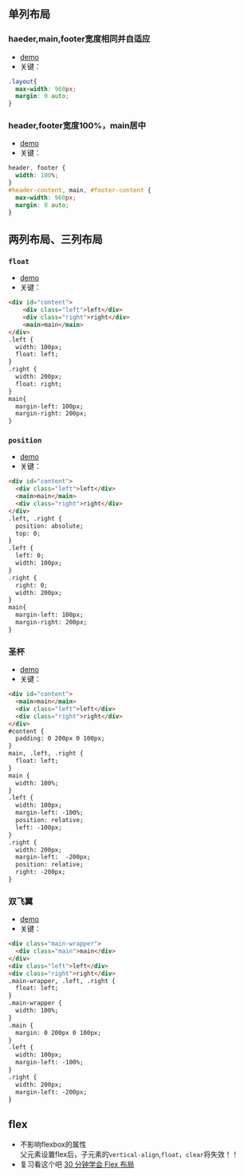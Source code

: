 ## 单列布局
### haeder,main,footer宽度相同并自适应  
- [demo](https://jsbin.com/hizuhejaru/edit?html,css,output)  
- 关键：  
```css
.layout{
  max-width: 960px;
  margin: 0 auto;
}
```
### header,footer宽度100%，main居中  
- [demo](https://jsbin.com/lazuziyawu/edit?output)  
- 关键：  
```css
header, footer {
  width: 100%;
}
#header-content, main, #footer-content {
  max-width: 960px;
  margin: 0 auto;
} 
```
## 两列布局、三列布局  
### `float`
- [demo](https://jsbin.com/nosedakeja/edit?output)  
- 关键：
```html
<div id="content">
    <div class="left">left</div>
    <div class="right">right</div>
    <main>main</main>
</div>
.left {
  width: 100px;
  float: left;
}
.right {
  width: 200px;
  float: right;
}
main{
  margin-left: 100px; 
  margin-right: 200px;
}
```  
### `position`
- [demo](https://jsbin.com/nosedakeja/edit?output)  
- 关键：
```html
<div id="content">
  <div class="left">left</div>
  <main>main</main>
  <div class="right">right</div>
</div>
.left, .right {
  position: absolute;
  top: 0;
}
.left {
  left: 0;
  width: 100px;
}
.right {
  right: 0;
  width: 200px;
}
main{
  margin-left: 100px; 
  margin-right: 200px;
}
```
### 圣杯
- [demo](https://jsbin.com/savuhiroko/edit?output)
- 关键：
```html
<div id="content">         
  <main>main</main>        
  <div class="left">left</div>        
  <div class="right">right</div>  
</div>
#content {
  padding: 0 200px 0 100px;
}
main, .left, .right {
  float: left;
}
main {              
  width: 100%;
} 
.left {
  width: 100px;
  margin-left: -100%;
  position: relative;
  left: -100px;
}
.right {
  width: 200px;
  margin-left:  -200px;
  position: relative;
  right: -200px;
}  
```
### 双飞翼
- [demo](https://jsbin.com/vihuquxesa/edit?output)
- 关键：
```html
<div class="main-wrapper">
  <div class="main">main</div>
</div>
<div class="left">left</div>        
<div class="right">right</div>
.main-wrapper, .left, .right {
  float: left;
}
.main-wrapper {
  width: 100%;
}
.main {
  margin: 0 200px 0 100px;
}
.left {
  width: 100px;
  margin-left: -100%;
}
.right {
  width: 200px;
  margin-left: -200px;
}
```
## flex
- 不影响flexbox的属性  
父元素设置flex后，子元素的`vertical-align`,`float`，`clear`将失效！！  
- 复习看这个吧  [30 分钟学会 Flex 布局](https://zhuanlan.zhihu.com/p/25303493)
